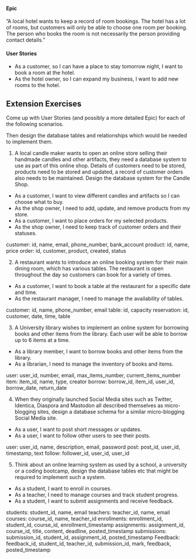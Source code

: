 #### Epic

”A local hotel wants to keep a record of room bookings. The hotel has a lot of rooms, but customers will only be able to choose one room per booking. The person who books the room is not necessarily the person providing contact details.”

#### User Stories
- As a customer, so I can have a place to stay tomorrow night, I want to book a room at the hotel.
- As the hotel owner, so I can expand my business, I want to add new rooms to the hotel.    

## Extension Exercises

Come up with User Stories (and possibly a more detailed Epic) for each of the following scenarios. 

Then design the database tables and relationships which would be needed to implement them.

1. A local candle maker wants to open an online store selling their handmade candles and other artifacts, they need a database system to use as part of this online shop. Details of customers need to be stored, products need to be stored and updated, a record of customer orders also needs to be maintained. Design the database system for the Candle Shop.

- As a customer, I want to view different candles and artifacts so I can choose what to buy.
- As the shop owner, I need to add, update, and remove products from my store.
- As a customer, I want to place orders for my selected products.
- As the shop owner, I need to keep track of customer orders and their statuses.

customer: id, name, email, phone_number, bank_account
product: id, name, price
order: id, customer, product, created, status

2. A restaurant wants to introduce an online booking system for their main dining room, which has various tables. The restaurant is open throughout the day so customers can book for a variety of times.

- As a customer, I want to book a table at the restaurant for a specific date and time.
- As the restaurant manager, I need to manage the availability of tables.

customer: id, name, phone_number, email
table: id, capacity
reservation: id, customer, date, time, table


3. A University library wishes to implement an online system for borrowing books and other items from the library. Each user will be able to borrow up to 6 items at a time.

- As a library member, I want to borrow books and other items from the library.
- As a librarian, I need to manage the inventory of books and items.

user: user_id, number, email, max_items_number, current_items_number
item: item_id, name, type, creator 
borrow: borrow_id, item_id, user_id, borrow_date, return_date

4. When they originally launched Social Media sites such as Twitter, Identica, Diaspora and Mastodon all described themselves as micro-blogging sites, design a database schema for a similar micro-blogging Social Media site.
- As a user, I want to post short messages or updates.
- As a user, I want to follow other users to see their posts.

user: user_id, name, description, email, password
post: post_id, user_id, timestamp, text
follow: follower_id, user_id, user_id

5. Think about an online learning system as used by a school, a university or a coding bootcamp, design the database tables etc that might be required to implement such a system.
- As a student, I want to enroll in courses.
- As a teacher, I need to manage courses and track student progress.
- As a student, I want to submit assignments and receive feedback.

students: student_id, name, email
teachers: teacher_id, name, email
courses: course_id, name, teacher_id
enrollments: enrollment_id, student_id, course_id, enrollment_timestamp
assignments: assignment_id, course_id, title, content, deadline, posted_timestamp
submissions: submission_id, student_id, assignment_id, posted_timestamp
Feedback: feedback_id, student_id, teacher_id, submission_id, mark, feedback, posted_timestamp